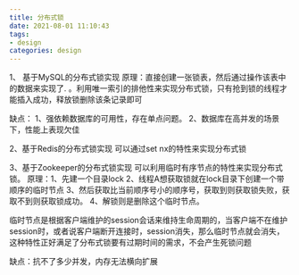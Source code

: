 ```yaml
---
title: 分布式锁
date: 2021-08-01 11:10:43
tags: 
- design
categories: design
---
```


1、 基于MySQL的分布式锁实现
原理：直接创建一张锁表，然后通过操作该表中的数据来实现了.
。利用唯一索引的排他性来实现分布式锁，只有抢到锁的线程才能插入成功，释放锁删除该条记录即可

缺点：
1、强依赖数据库的可用性，存在单点问题。
2、数据库在高并发的场景下，性能上表现欠佳

2、基于Redis的分布式锁实现
可以通过set nx的特性来实现分布式锁

3、基于Zookeeper的分布式锁实现
可以利用临时有序节点的特性来实现分布式锁。
原理：1、先建一个目录lock 2、线程A想获取锁就在lock目录下创建一个带顺序的临时节点 3、然后获取比当前顺序号小的顺序号，获取到则获取锁失败，获取不到则获取锁成功。 4、解锁则是删除这个临时节点。

临时节点是根据客户端维护的session会话来维持生命周期的，当客户端不在维护session时，或者说客户端断开连接时，session消失，那么临时节点就会消失，这种特性正好满足了分布式锁要有过期时间的需求，不会产生死锁问题

缺点：抗不了多少并发，内存无法横向扩展